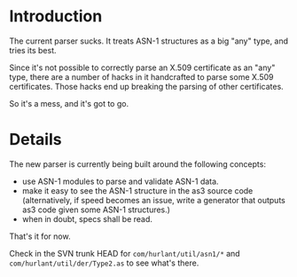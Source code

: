 # Introduction #

The current parser sucks. It treats ASN-1 structures as a big "any" type, and tries its best.

Since it's not possible to correctly parse an X.509 certificate as an "any" type, there are a number of hacks in it handcrafted to parse some X.509 certificates.
Those hacks end up breaking the parsing of other certificates.

So it's a mess, and it's got to go.

# Details #

The new parser is currently being built around the following concepts:
  * use ASN-1 modules to parse and validate ASN-1 data.
  * make it easy to see the ASN-1 structure in the as3 source code (alternatively, if speed becomes an issue, write a generator that outputs as3 code given some ASN-1 structures.)
  * when in doubt, specs shall be read.

That's it for now.

Check in the SVN trunk HEAD for `com/hurlant/util/asn1/*` and `com/hurlant/util/der/Type2.as` to see what's there.